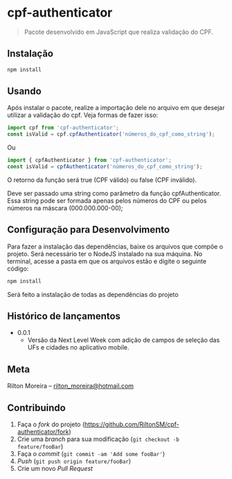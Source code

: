 # cpf-authenticator
> Pacote desenvolvido em JavaScript que realiza validação do CPF.

## Instalação

```sh
npm install
```

## Usando

Após instalar o pacote, realize a importação dele no arquivo em que desejar utilizar a validação do cpf. Veja formas de fazer isso:

```javascript
import cpf from 'cpf-authenticator';
const isValid = cpf.cpfAuthenticator('números_do_cpf_como_string');
```

Ou

```javascript
import { cpfAuthenticator } from 'cpf-authenticator';
const isValid = cpfAuthenticator('números_do_cpf_como_string');
```

O retorno da função será true (CPF válido) ou false (CPF inválido).

Deve ser passado uma string como parâmetro da função cpfAuthenticator. Essa string pode ser formada apenas pelos números do CPF ou pelos números na máscara (000.000.000-00);

## Configuração para Desenvolvimento

Para fazer a instalação das dependências, baixe os arquivos que compõe o projeto. Será necessário ter o NodeJS instalado na sua máquina. No terminal, acesse a pasta em que os arquivos estão e digite o seguinte código:

```sh
npm install
```

Será feito a instalação de todas as dependências do projeto

## Histórico de lançamentos

* 0.0.1
    * Versão da Next Level Week com adição de campos de seleção das UFs e cidades no aplicativo mobile.

## Meta

Rilton Moreira – rilton_moreira@hotmail.com


## Contribuindo

1. Faça o _fork_ do projeto (<https://github.com/RiltonSM/cpf-authenticator/fork>)
2. Crie uma _branch_ para sua modificação (`git checkout -b feature/fooBar`)
3. Faça o _commit_ (`git commit -am 'Add some fooBar'`)
4. _Push_ (`git push origin feature/fooBar`)
5. Crie um novo _Pull Request_
